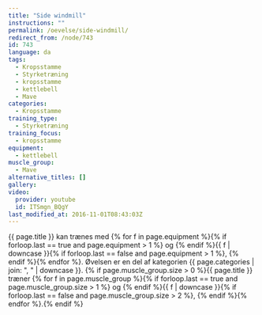 ```yaml
---
title: "Side windmill"
instructions: ""
permalink: /oevelse/side-windmill/
redirect_from: /node/743
id: 743
language: da
tags:
  - Kropsstamme
  - Styrketræning
  - kropsstamme
  - kettlebell
  - Mave
categories:
  - Kropsstamme
training_type:
  - Styrketræning
training_focus:
  - kropsstamme
equipment:
  - kettlebell
muscle_group:
  - Mave
alternative_titles: []
gallery:
video:
  provider: youtube
  id: ITSmgn_BQgY
last_modified_at: 2016-11-01T08:43:03Z
---
```

{{ page.title }} kan trænes med {% for f in page.equipment %}{% if forloop.last == true and page.equipment > 1 %} og {% endif %}{{ f | downcase  }}{% if forloop.last == false and page.equipment > 1 %}, {% endif %}{% endfor %}. Øvelsen er en del af kategorien {{ page.categories | join: ", " | downcase }}. {% if page.muscle_group.size > 0 %}{{ page.title }} træner {% for f in page.muscle_group %}{% if forloop.last == true and page.muscle_group.size > 1 %} og {% endif %}{{ f | downcase }}{% if forloop.last == false and page.muscle_group.size > 2 %}, {% endif %}{% endfor %}.{% endif %}
